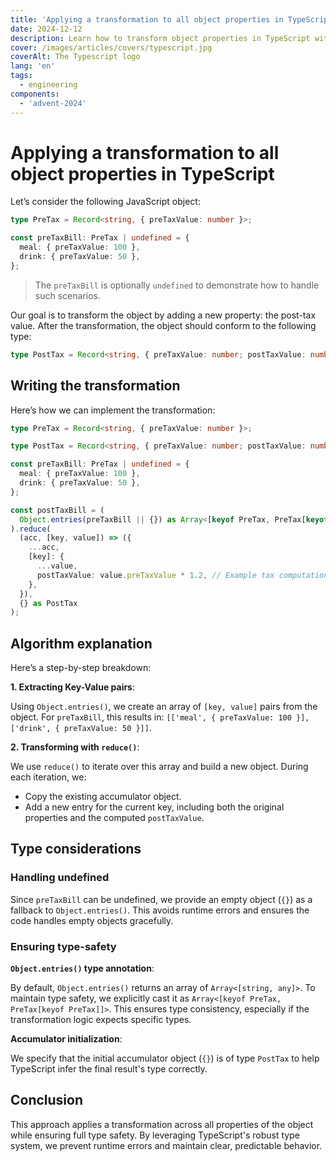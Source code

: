 ```yaml
---
title: 'Applying a transformation to all object properties in TypeScript'
date: 2024-12-12
description: Learn how to transform object properties in TypeScript with a type-safe approach using Object.entries() and reduce().
cover: /images/articles/covers/typescript.jpg
coverAlt: The Typescript logo
lang: 'en'
tags:
  - engineering
components:
  - 'advent-2024'
---
```


# Applying a transformation to all object properties in TypeScript

Let’s consider the following JavaScript object:

```ts
type PreTax = Record<string, { preTaxValue: number }>;

const preTaxBill: PreTax | undefined = {
  meal: { preTaxValue: 100 },
  drink: { preTaxValue: 50 },
};
```

> The `preTaxBill` is optionally `undefined` to demonstrate how to handle such scenarios.

Our goal is to transform the object by adding a new property: the post-tax value. After the transformation, the object should conform to the following type:

```ts
type PostTax = Record<string, { preTaxValue: number; postTaxValue: number }>;
```

## Writing the transformation

Here’s how we can implement the transformation:

```ts
type PreTax = Record<string, { preTaxValue: number }>;

type PostTax = Record<string, { preTaxValue: number; postTaxValue: number }>;

const preTaxBill: PreTax | undefined = {
  meal: { preTaxValue: 100 },
  drink: { preTaxValue: 50 },
};

const postTaxBill = (
  Object.entries(preTaxBill || {}) as Array<[keyof PreTax, PreTax[keyof PreTax]]>
).reduce(
  (acc, [key, value]) => ({
    ...acc,
    [key]: {
      ...value,
      postTaxValue: value.preTaxValue * 1.2, // Example tax computation
    },
  }),
  {} as PostTax
);
```

## Algorithm explanation

Here’s a step-by-step breakdown:

**1. Extracting Key-Value pairs**:

Using `Object.entries()`, we create an array of `[key, value]` pairs from the object. For `preTaxBill`, this results in: `[['meal', { preTaxValue: 100 }], ['drink', { preTaxValue: 50 }]]`.

**2. Transforming with `reduce()`**:

We use `reduce()` to iterate over this array and build a new object. During each iteration, we:
- Copy the existing accumulator object.
- Add a new entry for the current key, including both the original properties and the computed `postTaxValue`.

## Type considerations

### Handling undefined

Since `preTaxBill` can be undefined, we provide an empty object (`{}`) as a fallback to `Object.entries()`. This avoids runtime errors and ensures the code handles empty objects gracefully.

### Ensuring type-safety

**`Object.entries()` type annotation**:

By default, `Object.entries()` returns an array of `Array<[string, any]>`. To maintain type safety, we explicitly cast it as `Array<[keyof PreTax, PreTax[keyof PreTax]]>`. This ensures type consistency, especially if the transformation logic expects specific types.

**Accumulator initialization**:

We specify that the initial accumulator object (`{}`) is of type `PostTax` to help TypeScript infer the final result's type correctly.

## Conclusion

This approach applies a transformation across all properties of the object while ensuring full type safety. By leveraging TypeScript's robust type system, we prevent runtime errors and maintain clear, predictable behavior.

